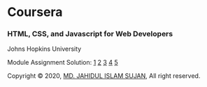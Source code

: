 # Coursera

### HTML, CSS, and Javascript for Web Developers

Johns Hopkins University

Module Assignment Solution:     [1](https://mrdeveloperjis.github.io/coursera/html-css-javascript-for-web-developers/module1-solution/quiz.txt) [2](https://mrdeveloperjis.github.io/coursera/html-css-javascript-for-web-developers/module2-solution/) [3](https://mrdeveloperjis.github.io/coursera/html-css-javascript-for-web-developers/module3-solution/) [4](https://mrdeveloperjis.github.io/coursera/html-css-javascript-for-web-developers/module4-solution/) [5](https://mrdeveloperjis.github.io/coursera/html-css-javascript-for-web-developers/module5-solution/)

Copyright &copy; 2020, [MD. JAHIDUL ISLAM SUJAN](https://github.com/MrDeveloperJIS), All right reserved.
 